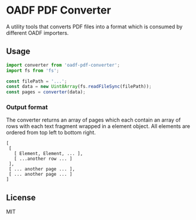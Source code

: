 # OADF PDF Converter

A utility tools that converts PDF files into a format which is consumed 
by different OADF importers.

## Usage

```javascript
import converter from 'oadf-pdf-converter';
import fs from 'fs';

const filePath = '...';
const data = new Uint8Array(fs.readFileSync(filePath));
const pages = converter(data);
```

### Output format

The converter returns an array of pages which each contain an array of rows with
each text fragment wrapped in a element object. All elements are ordered from 
top left to bottom right.

```
[
 [ 
   [ Element, Element, ... ],
   [ ...another row ... ]
 ],
 [ ... another page ... ],
 [ ... another page ... ]
]
```

## License

MIT
